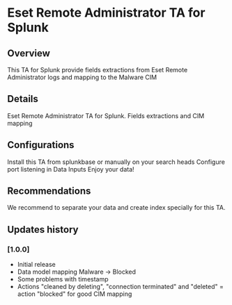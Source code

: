 # Eset Remote Administrator TA for Splunk

## Overview
This TA for Splunk provide fields extractions from Eset Remote Administrator logs and mapping to the Malware CIM


## Details
Eset Remote Administrator TA for Splunk. Fields extractions and CIM mapping

## Configurations
Install this TA from splunkbase or manually on your search heads
Configure port listening in Data Inputs
Enjoy your data!

## Recommendations
We recommend to separate your data and create index specially for this TA.

## Updates history
### [1.0.0]

- Initial release
- Data model mapping Malware -> Blocked
- Some problems with timestamp
- Actions "cleaned by deleting", "connection terminated" and "deleted" = action "blocked" for good CIM mapping
